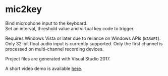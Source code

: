 # mic2key
Bind microphone input to the keyboard.  
Set an interval, threshold value and virtual key code to trigger.

Requires Windows Vista or later due to reliance on Windows APIs (`WASAPI`).  
Only 32-bit float audio input is currently supported. Only the first channel is processed on multi-channel recording devices.

Project files are generated with Visual Studio 2017.

A short video demo is available [here](https://ns326742.ip-37-187-108.eu/mic2key.webm).
